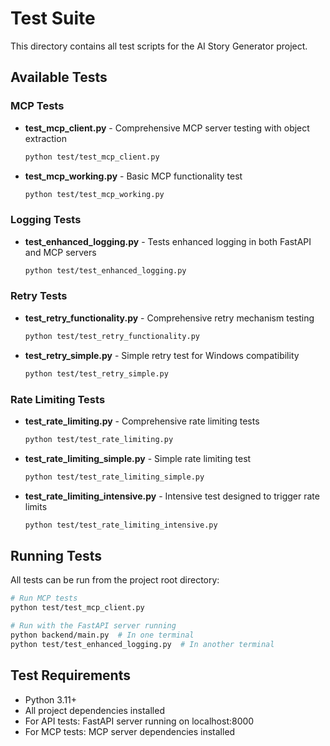 # Test Suite

This directory contains all test scripts for the AI Story Generator project.

## Available Tests

### MCP Tests
- **test_mcp_client.py** - Comprehensive MCP server testing with object extraction
  ```bash
  python test/test_mcp_client.py
  ```

- **test_mcp_working.py** - Basic MCP functionality test
  ```bash
  python test/test_mcp_working.py
  ```

### Logging Tests
- **test_enhanced_logging.py** - Tests enhanced logging in both FastAPI and MCP servers
  ```bash
  python test/test_enhanced_logging.py
  ```

### Retry Tests
- **test_retry_functionality.py** - Comprehensive retry mechanism testing
  ```bash
  python test/test_retry_functionality.py
  ```

- **test_retry_simple.py** - Simple retry test for Windows compatibility
  ```bash
  python test/test_retry_simple.py
  ```

### Rate Limiting Tests
- **test_rate_limiting.py** - Comprehensive rate limiting tests
  ```bash
  python test/test_rate_limiting.py
  ```

- **test_rate_limiting_simple.py** - Simple rate limiting test
  ```bash
  python test/test_rate_limiting_simple.py
  ```

- **test_rate_limiting_intensive.py** - Intensive test designed to trigger rate limits
  ```bash
  python test/test_rate_limiting_intensive.py
  ```

## Running Tests

All tests can be run from the project root directory:

```bash
# Run MCP tests
python test/test_mcp_client.py

# Run with the FastAPI server running
python backend/main.py  # In one terminal
python test/test_enhanced_logging.py  # In another terminal
```

## Test Requirements

- Python 3.11+
- All project dependencies installed
- For API tests: FastAPI server running on localhost:8000
- For MCP tests: MCP server dependencies installed